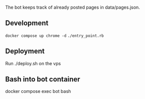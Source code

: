 The bot keeps track of already posted pages in data/pages.json. 
## Development
`docker compose up chrome -d`
`./entry_point.rb`

## Deployment
Run ./deploy.sh on the vps 

## Bash into bot container
docker compose exec bot bash




